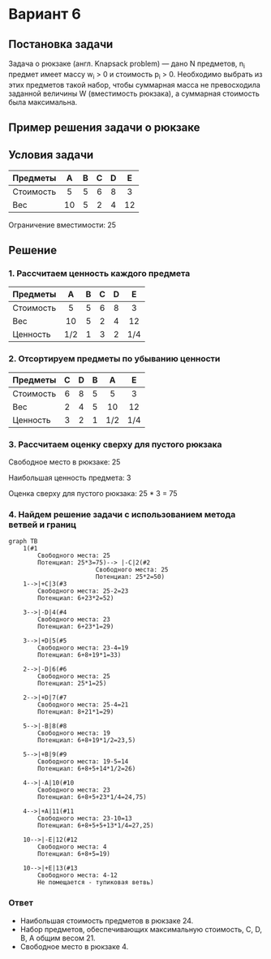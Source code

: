 # Вариант 6

## Постановка задачи
Задача о рюкзаке (англ. Knapsack problem) — дано N предметов, n<sub>i</sub> предмет имеет массу w<sub>i</sub> > 0 и стоимость p<sub>i</sub> > 0. Необходимо выбрать из этих предметов такой набор, чтобы суммарная масса не превосходила заданной величины W (вместимость рюкзака), а суммарная стоимость была максимальна. 

## Пример решения задачи о рюкзаке
## Условия задачи

| Предметы  |  A  | B  | C | D  | E  |
|:----------|:---:|:--:|:-:|:--:|:--:|
| Стоимость |  5  | 5  | 6 | 8  | 3  |
| Вес       | 10  | 5  | 2 | 4  | 12 |

Ограничение вместимости: 25

## Решение
### 1. Рассчитаем ценность каждого предмета
| Предметы  |  A  | B | C | D  | E  |
|:----------|:---:|:-:|:-:|:--:|:--:|
| Стоимость |  5  | 5 | 6 | 8  | 3  |
| Вес       | 10  | 5 | 2 | 4  | 12 |
| Ценность  | 1/2 | 1 | 3 | 2  | 1/4|

### 2. Отсортируем предметы по убыванию ценности
| Предметы  |  C  | D | B |  A  | E  |
|:----------|:---:|:-:|:-:|:---:|:--:|
| Стоимость |  6  | 8 | 5 | 5   | 3  |
| Вес       |  2  | 4 | 5 | 10  | 12 |
| Ценность  |  3  | 2 | 1 | 1/2 | 1/4|

### 3. Рассчитаем оценку сверху для пустого рюкзака

Свободное место в рюкзаке: 25

Наибольшая ценность предмета: 3

Оценка сверху для пустого рюкзака: 25 * 3 = 75


### 4. Найдем решение задачи с использованием метода ветвей и границ

```mermaid
graph TB
    1(#1
        Свободного места: 25
        Потенциал: 25*3=75)--> |-C|2(#2
                        Свободного места: 25
                        Потенциал: 25*2=50)
    1-->|+C|3(#3
        Свободного места: 25-2=23
        Потенциал: 6+23*2=52)
    
    3-->|-D|4(#4
        Свободного места: 23
        Потенциал: 6+23*1=29)

    3-->|+D|5(#5
        Свободного места: 23-4=19
        Потенциал: 6+8+19*1=33)

    2-->|-D|6(#6
        Свободного места: 25
        Потенциал: 25*1=25)

    2-->|+D|7(#7
        Свободного места: 25-4=21
        Потенциал: 8+21*1=29)

    5-->|-B|8(#8
        Свободного места: 19
        Потенциал: 6+8+19*1/2=23,5)

    5-->|+B|9(#9
        Свободного места: 19-5=14
        Потенциал: 6+8+5+14*1/2=26)

    4-->|-A|10(#10
        Свободного места: 23
        Потенциал: 6+8+5+23*1/4=24,75)

    4-->|+A|11(#11
        Свободного места: 23-10=13
        Потенциал: 6+8+5+5+13*1/4=27,25)

    10-->|-E|12(#12
        Свободного места: 4
        Потенциал: 6+8+5=19)

    10-->|+E|13(#13
        Свободного места: 4-12
        Не помещается - тупиковая ветвь)
```

### Ответ
- Наибольшая стоимость предметов в рюкзаке 24.
- Набор предметов, обеспечивающих максимальную стоимость, C, D, B, A общим весом 21.
- Свободное место в рюкзаке 4.
